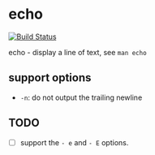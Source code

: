 # echo

[![Build Status](https://travis-ci.org/DeidaraC/echo.svg?branch=master)](https://travis-ci.org/DeidaraC/echo)

echo - display a line of text, see `man echo`

## support options

* `-n`: do not output the trailing newline

## TODO

- [ ] support the `- e` and `- E` options.
